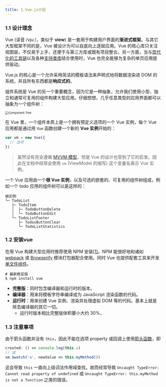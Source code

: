 ```yaml
---
title: 1.Vue.js介绍
---
```


### 1.1 设计理念

Vue (读音 /vjuː/，类似于 **view**) 是一套用于构建用户界面的**渐进式框架**。与其它大型框架不同的是，Vue 被设计为可以自底向上逐层应用。Vue 的核心库只关注视图层，不仅易于上手，还便于与第三方库或既有项目整合。另一方面，当与[现代化的工具链](https://cn.vuejs.org/v2/guide/single-file-components.html)以及各种[支持类库](https://github.com/vuejs/awesome-vue#libraries--plugins)结合使用时，Vue 也完全能够为复杂的单页应用提供驱动。

Vue.js 的核心是一个允许采用简洁的模板语法来声明式地将数据渲染进 DOM 的系统，并且所有东西都是**响应式的**。

组件系统是 Vue 的另一个重要概念，因为它是一种抽象，允许我们使用小型、独立和通常可复用的组件构建大型应用。仔细想想，几乎任意类型的应用界面都可以抽象为一个组件树：

<img src="https://figure-bed.chua-n.com/JavaWeb/前端/components.png" alt="Component Tree" style="zoom:67%;" />

在 Vue 里，一个组件本质上是一个拥有预定义选项的一个 Vue 实例，每个 Vue 应用都是通过用 `Vue` 函数创建一个新的 **Vue 实例**开始的：

```js
var vm = new Vue({
  // 选项
})
```

> 虽然没有完全遵循 [MVVM 模型](https://zh.wikipedia.org/wiki/MVVM)，但是 Vue 的设计也受到了它的启发。因此在文档中经常会使用 `vm` (ViewModel 的缩写) 这个变量名表示 Vue 实例。

一个 Vue 应用由一个**根 Vue 实例**，以及可选的嵌套的、可复用的组件树组成，例如一个 todo 应用的组件树可以是这样的：

```shell
根实例
└─ TodoList
   ├─ TodoItem
   │  ├─ TodoButtonDelete
   │  └─ TodoButtonEdit
   └─ TodoListFooter
      ├─ TodosButtonClear
      └─ TodoListStatistics
```

### 1.2 安装vue

在用 Vue 构建大型应用时推荐使用 NPM 安装[[1\]](https://cn.vuejs.org/v2/guide/installation.html#footnote-1)。NPM 能很好地和诸如 [webpack](https://webpack.js.org/) 或 [Browserify](http://browserify.org/) 模块打包器配合使用。同时 Vue 也提供配套工具来开发[单文件组件](https://cn.vuejs.org/v2/guide/single-file-components.html)。

```shell
# 最新稳定版
$ npm install vue
```

- **完整版**：同时包含编译器和运行时的版本。
- **编译器**：用来将模板字符串编译成为 JavaScript 渲染函数的代码。
- **运行时**：用来创建 Vue 实例、渲染并处理虚拟 DOM 等的代码。基本上就是除去编译器的其它一切。
    - 运行时版本相比完整版体积要小大约 30%，

### 1.3 注意事项

由于箭头函数并没有 `this`，因此不能在选项 property 或回调上使用[箭头函数](https://developer.mozilla.org/zh-CN/docs/Web/JavaScript/Reference/Functions/Arrow_functions)，即

````js
created: () => console.log(this.a)
// 或
vm.$watch('a', newValue => this.myMethod())
````

这会导致 `this` 一直向上级词法作用域查找，故而经常导致 `Uncaught TypeError: Cannot read property of undefined` 或 `Uncaught TypeError: this.myMethod is not a function` 之类的错误。

